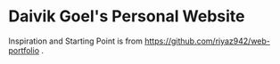 # Daivik Goel's Personal Website


Inspiration and Starting Point is from https://github.com/riyaz942/web-portfolio .